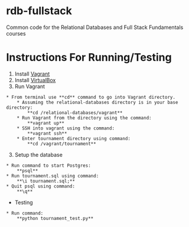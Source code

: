 rdb-fullstack
=============

Common code for the Relational Databases and Full Stack Fundamentals courses

Instructions For Running/Testing
================================

1. Install [Vagrant](https://www.vagrantup.com/)
2. Install [VirtualBox](https://www.virtualbox.org/)
3. Run Vagrant
```
* From terminal use **cd** command to go into Vagrant directory.
	* Assuming the relational-databases directory is in your base directory:
		**cd /relational-databases/vagrant**
	* Run Vagrant from the directory using the command:
		**vagrant up**
	* SSH into vagrant using the command:
		**vagrant ssh**
	* Enter tournament directory using command:
		**cd /vagrant/tournament**
```
3. Setup the database
```
* Run command to start Postgres:
	**psql**
* Run tournament.sql using command:
	**\i tournament.sql;**
* Quit psql using command:
	**\q**
```
* Testing
```
* Run command:
	**python tournament_test.py**
```